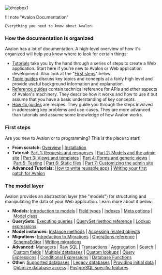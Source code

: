 #

![dropbox1](https://user-images.githubusercontent.com/2152766/27319903-a5308dd2-558b-11e7-980c-190f08fca902.png)

!!! note "Avalon Documentation"

	Everything you need to know about Avalon.

### How the documentation is organized

Avalon has a lot of documentation. A high-level overview of how it's organized will help you know where to look for certain things:

- [Tutorials](tutorials/) take you by the hand through a series of steps to create a Web application. Start here if you're new to Avalon or Web application development. Also look at the "[First steps](https://docs.djangoproject.com/en/1.11/#index-first-steps)" below.
- [Topic guides](guides/) discuss key topics and concepts at a fairly high level and provide useful background information and explanation.
- [Reference guides](reference/) contain technical reference for APIs and other aspects of Avalon's machinery. They describe how it works and how to use it but assume that you have a basic understanding of key concepts.
- [How-to guides](https://docs.djangoproject.com/en/1.11/howto/) are recipes. They guide you through the steps involved in addressing key problems and use-cases. They are more advanced than tutorials and assume some knowledge of how Avalon works.

### First steps

Are you new to Avalon or to programming? This is the place to start!

- **From scratch:** [Overview](https://docs.djangoproject.com/en/1.11/intro/overview/) | [Installation](https://docs.djangoproject.com/en/1.11/intro/install/)
- **Tutorial:** [Part 1: Requests and responses](https://docs.djangoproject.com/en/1.11/intro/tutorial01/) | [Part 2: Models and the admin site](https://docs.djangoproject.com/en/1.11/intro/tutorial02/) | [Part 3: Views and templates](https://docs.djangoproject.com/en/1.11/intro/tutorial03/) | [Part 4: Forms and generic views](https://docs.djangoproject.com/en/1.11/intro/tutorial04/) | [Part 5: Testing](https://docs.djangoproject.com/en/1.11/intro/tutorial05/) | [Part 6: Static files](https://docs.djangoproject.com/en/1.11/intro/tutorial06/) | [Part 7: Customizing the admin site](https://docs.djangoproject.com/en/1.11/intro/tutorial07/)
- **Advanced Tutorials:** [How to write reusable apps](https://docs.djangoproject.com/en/1.11/intro/reusable-apps/) | [Writing your first patch for Avalon](https://docs.djangoproject.com/en/1.11/intro/contributing/)

### The model layer

Avalon provides an abstraction layer (the "models") for structuring and manipulating the data of your Web application. Learn more about it below:

- **Models:** [Introduction to models](https://docs.djangoproject.com/en/1.11/topics/db/models/) | [Field types](https://docs.djangoproject.com/en/1.11/ref/models/fields/) | [Indexes](https://docs.djangoproject.com/en/1.11/ref/models/indexes/) | [Meta options](https://docs.djangoproject.com/en/1.11/ref/models/options/) | [Model class](https://docs.djangoproject.com/en/1.11/ref/models/class/)
- **QuerySets:** [Executing queries](https://docs.djangoproject.com/en/1.11/topics/db/queries/) | [QuerySet method reference](https://docs.djangoproject.com/en/1.11/ref/models/querysets/) | [Lookup expressions](https://docs.djangoproject.com/en/1.11/ref/models/lookups/)
- **Model instances:** [Instance methods](https://docs.djangoproject.com/en/1.11/ref/models/instances/) | [Accessing related objects](https://docs.djangoproject.com/en/1.11/ref/models/relations/)
- **Migrations:** [Introduction to Migrations](https://docs.djangoproject.com/en/1.11/topics/migrations/) | [Operations reference](https://docs.djangoproject.com/en/1.11/ref/migration-operations/) | [SchemaEditor](https://docs.djangoproject.com/en/1.11/ref/schema-editor/) | [Writing migrations](https://docs.djangoproject.com/en/1.11/howto/writing-migrations/)
- **Advanced:** [Managers](https://docs.djangoproject.com/en/1.11/topics/db/managers/) | [Raw SQL](https://docs.djangoproject.com/en/1.11/topics/db/sql/) | [Transactions](https://docs.djangoproject.com/en/1.11/topics/db/transactions/) | [Aggregation](https://docs.djangoproject.com/en/1.11/topics/db/aggregation/) | [Search](https://docs.djangoproject.com/en/1.11/topics/db/search/) | [Custom fields](https://docs.djangoproject.com/en/1.11/howto/custom-model-fields/) | [Multiple databases](https://docs.djangoproject.com/en/1.11/topics/db/multi-db/) | [Custom lookups](https://docs.djangoproject.com/en/1.11/howto/custom-lookups/) | [Query Expressions](https://docs.djangoproject.com/en/1.11/ref/models/expressions/) | [Conditional Expressions](https://docs.djangoproject.com/en/1.11/ref/models/conditional-expressions/) | [Database Functions](https://docs.djangoproject.com/en/1.11/ref/models/database-functions/)
- **Other:** [Supported databases](https://docs.djangoproject.com/en/1.11/ref/databases/) | [Legacy databases](https://docs.djangoproject.com/en/1.11/howto/legacy-databases/) | [Providing initial data](https://docs.djangoproject.com/en/1.11/howto/initial-data/) | [Optimize database access](https://docs.djangoproject.com/en/1.11/topics/db/optimization/) | [PostgreSQL specific features](https://docs.djangoproject.com/en/1.11/ref/contrib/postgres/)